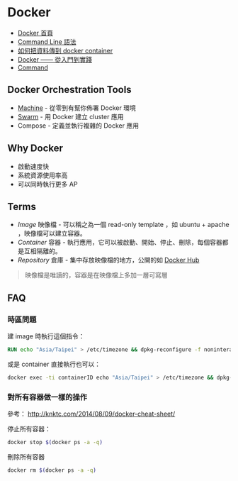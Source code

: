 Docker
======

* [Docker 首頁](https://www.docker.com/)
* [Command Line 語法](https://docs.docker.com/reference/commandline/cli/)
* [如何把資料傳到 docker container](https://docs.docker.com/userguide/dockervolumes/)
* [Docker —— 從入門到實踐](http://philipzheng.gitbooks.io/docker_practice/)
* [Command](command.md)

Docker Orchestration Tools
--------------------------

* [Machine](https://docs.docker.com/machine/) - 從零到有幫你佈署 Docker 環境
* [Swarm](https://docs.docker.com/swarm/) - 用 Docker 建立 cluster 應用
* Compose - 定義並執行複雜的 Docker 應用

Why Docker
----------

* 啟動速度快
* 系統資源使用率高
* 可以同時執行更多 AP

Terms
-----

* *Image* 映像檔 - 可以稱之為一個 read-only template ，如 ubuntu + apache ，映像檔可以建立容器。
* *Container* 容器 - 執行應用，它可以被啟動、開始、停止、刪除，每個容器都是互相隔離的。
* *Repository* 倉庫 - 集中存放映像檔的地方，公開的如 [Docker Hub](https://hub.docker.com/)

> 映像檔是唯讀的，容器是在映像檔上多加一層可寫層

FAQ
---

### 時區問題

建 image 時執行這個指令：

```dockerfile
RUN echo "Asia/Taipei" > /etc/timezone && dpkg-reconfigure -f noninteractive tzdata
```

或是 container 直接執行也可以：

```bash
docker exec -ti containerID echo "Asia/Taipei" > /etc/timezone && dpkg-reconfigure -f noninteractive tzdata
```

### 對所有容器做一樣的操作

參考： http://knktc.com/2014/08/09/docker-cheat-sheet/

停止所有容器：

```bash
docker stop $(docker ps -a -q) 
```

刪除所有容器

```bash
docker rm $(docker ps -a -q)
```

